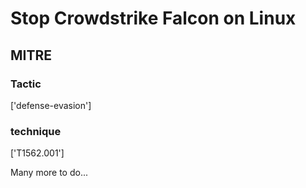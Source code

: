 # Stop Crowdstrike Falcon on Linux

## MITRE

### Tactic
['defense-evasion']

### technique
['T1562.001']

Many more to do...
